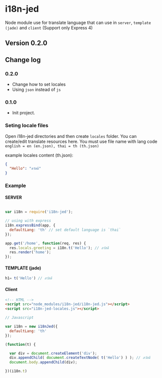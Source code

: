 # i18n-jed
Node module use for translate language that can use in `server`, `template (jade)` and `client` (Support only Express 4)

## Version 0.2.0


## Change log


### 0.2.0
- Change how to set locales
- Using `json` instead of `js`


### 0.1.0

- Init project.


### Seting locale files
Open i18n-jed directories and then create `locales` folder. You can create/edit translate resources here.
You must use file name with lang code `english = en (en.json), thai = th (th.json)`

example locales content (th.json):

```json
{
  "Hello": "สวัสดี"
}
```


### Example

#### SERVER
```javascript

var i18n = require('i18n-jed');

// using with express
i18n.expressBind(app, {
  defaultLang: 'th' // set default language is `thai`
});

app.get('/home', function(req, res) {
  res.locals.greeting = i18n.t('Hello'); // สวัสดี
  res.render('home');
});
```

#### TEMPLATE (jade)

```javascript
h1= t('Hello') // สวัสดี
```

#### Client
```html
<!-- HTML -->
<script src="node_modules/i18n-jed/i18n-jed.js"></script>
<script src="i18n-jed-locales.js"></script>
```

```javascript
// Javascript

var i18n = new i18nJed({
  defaultLang: 'th'
});

(function(t) {

  var div = document.createElement('div');
  div.appendChild( document.createTextNode( t('Hello') ) ); // สวัสดี
  document.body.appendChild(div);

})(i18n.t)
```
